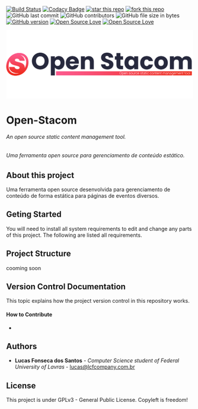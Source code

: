 [![Build Status](https://travis-ci.org/LucasFonsecadosSantos/Turbo-Fire.svg?branch=master&style=popout-square)](https://travis-ci.org/LucasFonsecadosSantos/Turbo-Fire)
[![Codacy Badge](https://api.codacy.com/project/badge/Grade/51d413ae34354b39b33c2182821ecc77)](https://www.codacy.com/app/LucasFonsecadosSantos/Turbo-Fire?utm_source=github.com&amp;utm_medium=referral&amp;utm_content=LucasFonsecadosSantos/Turbo-Fire&amp;utm_campaign=Badge_Grade)
[![star this repo](http://githubbadges.com/star.svg?user=LucasFonsecaDosSantos&repo=Turbo-Fire&style=popout-square)](https://github.com/LucasFonsceaDosSantos/Turbo-Fire)
[![fork this repo](http://githubbadges.com/fork.svg?user=LucasFonsecaDosSantos&repo=Turbo-Fire&style=popout-square)](https://github.com/LucasFonsecaDosSantos/Turbo-Fire/fork)
![GitHub last commit](https://img.shields.io/github/last-commit/LucasFonsecaDosSantos/Turbo-Fire.svg?style=popout-square)
![GitHub contributors](https://img.shields.io/github/contributors/LucasFonsecaDosSantos/Turbo-Fire.svg?style=popout-square)
![GitHub file size in bytes](https://img.shields.io/github/size/LucasFonsecaDosSantos/Turbo-Fire.svg?style=popout-square)
[![GitHub version](https://badge.fury.io/gh/LucasFonsecaDosSantos%2FTurbo-Fire.svg?style=popout-square)](https://badge.fury.io/gh/LucasFonsecaDosSantos%2FTurbo-Fire)
[![Open Source Love](https://badges.frapsoft.com/os/v3/open-source.svg?v=102&style=popout-square)](https://github.com/LucasFonsecaDosSantos/Turbo-Fire/)
[![Open Source Love](https://badges.frapsoft.com/os/gpl/gpl.svg?v=102&style=popout-square)](https://github.com/LucasFonsecaDosSantos/Turbo-Fire/)


![Open Stacom - An open source static content management tool.](./docs/fundo-github.png)
# Open-Stacom
###### An open source static content management tool.
###### Uma ferramenta open source para gerenciamento de conteúdo estático.
## About this project
Uma ferramenta open source desenvolvida para gerenciamento de conteúdo de forma estática para páginas de eventos diversos.

## Geting Started
You will need to install all system requirements to edit and change any 
parts of this project. The following are listed all requirements.


## Project Structure
cooming soon



## Version Control Documentation
This topic explains how the project version control in this repository 
works.


#### How to Contribute
-

## Authors
* **Lucas Fonseca dos Santos** - *Computer Science student of Federal 
University of Lavras* - lucas@lcfcompany.com.br

## License
This project is under GPLv3 - General Public License. Copyleft is freedom!

